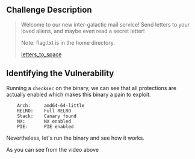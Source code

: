 ##  Challenge Description

> Welcome to our new inter-galactic mail service! Send letters to your loved aliens, and maybe even read a secret letter!
> 
> Note: flag.txt is in the home directory.
>
> [letters_to_space](letters_to_space)

## Identifying the Vulnerability
Running a `checksec` on the binary, we can see that all protections are actually enabled which makes this binary a pain to exploit.
```
    Arch:     amd64-64-little
    RELRO:    Full RELRO
    Stack:    Canary found
    NX:       NX enabled
    PIE:      PIE enabled
```

Nevertheless, let's run the binary and see how it works.

<script id="asciicast-AxsL2HenIa2NiFR54Ktbb7tRU" src="https://asciinema.org/a/AxsL2HenIa2NiFR54Ktbb7tRU.js" async></script>

As you can see from the video above
